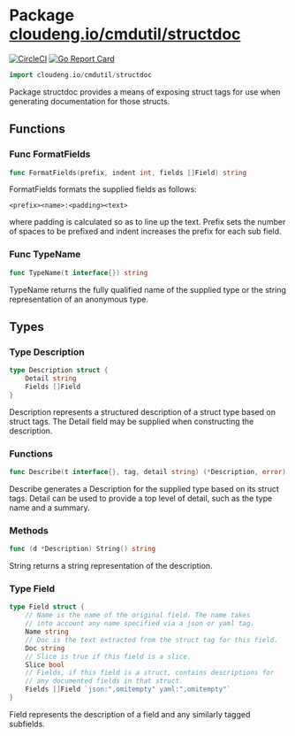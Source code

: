 # Package [cloudeng.io/cmdutil/structdoc](https://pkg.go.dev/cloudeng.io/cmdutil/structdoc?tab=doc)
[![CircleCI](https://circleci.com/gh/cloudengio/go.gotools.svg?style=svg)](https://circleci.com/gh/cloudengio/go.gotools) [![Go Report Card](https://goreportcard.com/badge/cloudeng.io/cmdutil/structdoc)](https://goreportcard.com/report/cloudeng.io/cmdutil/structdoc)

```go
import cloudeng.io/cmdutil/structdoc
```

Package structdoc provides a means of exposing struct tags for use when
generating documentation for those structs.

## Functions
### Func FormatFields
```go
func FormatFields(prefix, indent int, fields []Field) string
```
FormatFields formats the supplied fields as follows:

    <prefix><name>:<padding><text>

where padding is calculated so as to line up the text. Prefix sets the
number of spaces to be prefixed and indent increases the prefix for each sub
field.

### Func TypeName
```go
func TypeName(t interface{}) string
```
TypeName returns the fully qualified name of the supplied type or the string
representation of an anonymous type.



## Types
### Type Description
```go
type Description struct {
	Detail string
	Fields []Field
}
```
Description represents a structured description of a struct type based
on struct tags. The Detail field may be supplied when constructing the
description.

### Functions

```go
func Describe(t interface{}, tag, detail string) (*Description, error)
```
Describe generates a Description for the supplied type based on its struct
tags. Detail can be used to provide a top level of detail, such as the type
name and a summary.



### Methods

```go
func (d *Description) String() string
```
String returns a string representation of the description.




### Type Field
```go
type Field struct {
	// Name is the name of the original field. The name takes
	// into account any name specified via a json or yaml tag.
	Name string
	// Doc is the text extracted from the struct tag for this field.
	Doc string
	// Slice is true if this field is a slice.
	Slice bool
	// Fields, if this field is a struct, contains descriptions for
	// any documented fields in that struct.
	Fields []Field `json:",omitempty" yaml:",omitempty"`
}
```
Field represents the description of a field and any similarly tagged
subfields.





